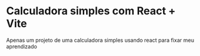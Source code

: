 # Calculadora simples com React + Vite

Apenas um projeto de uma calculadora simples usando react para fixar meu aprendizado
